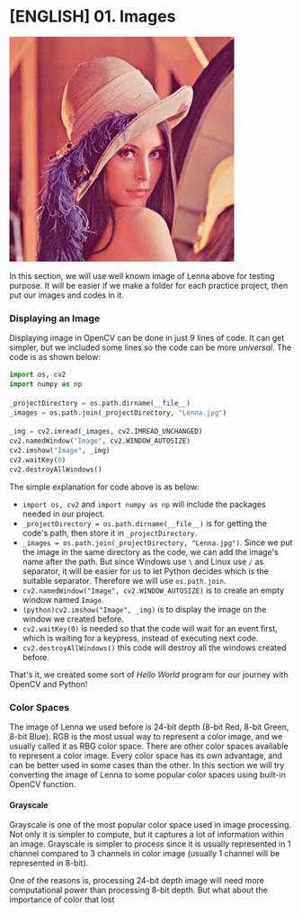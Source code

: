 # [ENGLISH] 01. Images

<img src="/images/Lenna.jpg" height="400">

In this section, we will use well known image of Lenna above for testing purpose. It will be easier if we make a folder for each practice project, then put our images and codes in it.

### Displaying an Image
Displaying image in OpenCV can be done in just 9 lines of code. It can get simpler, but we included some lines so the code can be more _universal_. The code is as shown below:
```python
import os, cv2
import numpy as np

_projectDirectory = os.path.dirname(__file__)
_images = os.path.join(_projectDirectory, "Lenna.jpg")

_img = cv2.imread(_images, cv2.IMREAD_UNCHANGED)
cv2.namedWindow("Image", cv2.WINDOW_AUTOSIZE)
cv2.imshow("Image", _img)
cv2.waitKey(0)
cv2.destroyAllWindows()
```

The simple explanation for code above is as below:
 * ```import os, cv2``` and ```import numpy as np``` will include the packages needed in our project.
 * ```_projectDirectory = os.path.dirname(__file__)``` is for getting the code's path, then store it in ```_projectDirectory```.
 * ```_images = os.path.join(_projectDirectory, "Lenna.jpg")```. Since we put the image in the same directory as the code, we can add the image's name after the path. But since Windows use ```\``` and Linux use ```/``` as separator, it will be easier for us to let Python decides which is the suitable separator. Therefore we will use ```os.path.join```.
 * ```cv2.namedWindow("Image", cv2.WINDOW_AUTOSIZE)``` is to create an empty window named ```Image```.
 * ```(python)cv2.imshow("Image", _img)``` is to display the image on the window we created before.
 * ```cv2.waitKey(0)``` is needed so that the code will wait for an event first, which is waiting for a keypress, instead of executing next code.
 * ```cv2.destroyAllWindows()``` this code will destroy all the windows created before.

That's it, we created some sort of _Hello World_ program for our journey with OpenCV and Python!

### Color Spaces
The image of Lenna we used before is 24-bit depth (8-bit Red, 8-bit Green, 8-bit Blue). RGB is the most usual way to represent a color image, and we usually called it as RBG color space. There are other color spaces available to represent a color image. Every color space has its own advantage, and can be better used in some cases than the other. In this section we will try converting the image of Lenna to some popular color spaces using built-in OpenCV function.

#### Grayscale
Grayscale is one of the most popular color space used in image processing. Not only it is simpler to compute, but it captures a lot of information within an image. Grayscale is simpler to process since it is usually represented in 1 channel compared to 3 channels in color image (usually 1 channel will be represented in 8-bit).

One of the reasons is, processing 24-bit depth image will need more computational power than processing 8-bit depth. But what about the importance of color that lost 
